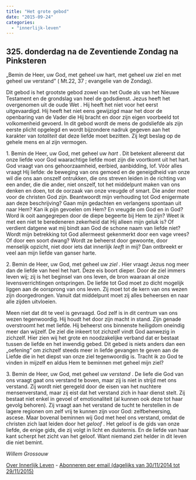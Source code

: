 ```yaml
---
title: "Het grote gebod"
date: "2015-09-24"
categories: 
  - "innerlijk-leven"
---
```


## 325\. donderdag na de Zeventiende Zondag na Pinksteren

„Bemin de Heer, uw God, met geheel uw hart, met geheel uw ziel en met geheel uw verstand” ( Mt.22, 37 ; evangelie van de Zondag).

Dit gebod is het grootste gebod zowel van het Oude als van het Nieuwe Testament en de grondslag van heel de godsdienst. Jezus heeft het overgenomen uit de oude Wet . Hij heeft het niet voor het eerst uitgevaardigd. Hij heeft het niet eens gewijzigd maar het door de openbaring van de Vader die Hij bracht en door zijn eigen voorbeeld tot volkomenheid gevoerd. In dit gebod wordt de mens de godsliefde als zijn eerste plicht opgelegd en wordt bijzondere nadruk gegeven aan het karakter van _totaliteit_ dat deze liefde moet bezitten. Zij legt beslag op de gehele mens en al zijn vermogen.

1\. Bemin de Heer, uw God, met geheel uw _hart_ . Dit betekent allereerst dat onze liefde voor God waarachtige liefde moet zijn die voortkomt uit het hart. God vraagt van ons gehoorzaamheid, eerbied, aanbidding, lof. Vóór alles vraagt Hij liefde: de beweging van ons gemoed en de geneigdheid van onze wil die ons aan onszelf ontrukken, die ons streven leiden in de richting van een ander, die die ander, niet onszelf, tot het middelpunt maken van ons denken en doen, tot de oorzaak van onze vreugde of smart. Die ander moet voor de christen God zijn. Beantwoordt mijn verhouding tot God enigermate aan deze beschrijving? Gaan mijn gedachten en verlangens spontaan uit naar Hem? Kan ik pijn gevoelen om Hem? En vreugde om God en in God? Word ik ooit aangegrepen door de diepe begeerte bij Hem te zijn? Weet ik met een niet te beredeneren zekerheid dat Hij alleen mijn geluk is? Of verdient datgene wat mij bindt aan God de schone naam van liefde niet? Wordt mijn betrekking tot God allermeest gekenmerkt door een vage vrees? Of door een soort dwang? Wordt ze beheerst door gewoonte, door menselijk opzicht, niet door iets dat innerlijk _leeft_ in mij? Dan ontbreekt er veel aan mijn liefde van ganser harte.

2\. Bemin de Heer, uw God, met geheel uw _ziel_ . Hier vraagt Jezus nog meer dan de liefde van heel het hart. Deze eis boort dieper. Door de ziel immers leven wij; zij is het beginsel van ons leven, de bron waaraan al onze levensverrichtingen ontspringen. De liefde tot God moet zo dicht mogelijk liggen aan de oorsprong van ons leven. Zij moet tot de kern van ons wezen zijn doorgedrongen. Vanuit dat middelpunt moet zij alles beheersen en naar alle zijden uitvloeien.

Meen niet dat dit te veel is gevraagd. God zelf is in dit centrum van ons wezen tegenwoordig. Hij houdt het door zijn macht in stand. Zijn genade overstroomt het met liefde. Hij beheerst ons binnenste heiligdom oneindig meer dan wijzelf. De ziel die inkeert tot zichzelf vindt God aanwezig in zichzelf. Hier zien wij het grote en noodzakelijke verband dat er bestaat tussen de liefde en het inwendig gebed. Dit gebed is niets anders dan een „oefening” om zichzelf steeds meer in liefde gevangen te geven aan de Liefde die in het diepst van onze ziel tegenwoordig is. Tracht ik zo God te vinden in mijzelf en aldus Hem te beminnen met geheel mijn ziel?

3\. Bemin de Heer, uw God, met geheel uw _verstand_ . De liefe die God van ons vraagt gaat ons verstand te boven, maar zij is niet in strijd met ons verstand. Zij wordt niet geregeld door de eisen van het nuchtere mensenverstand, maar zij eist dat het verstand zich in haar dienst stelt. Zij bestaat niet enkel in gevoel of emotionaliteit (al kunnen ook deze tot haar gevolg behoren). Zij vraagt aan het verstand de tucht te herstellen in de lagere regionen om zelf vrij te kunnen zijn voor God: zelfbeheersing, ascese. Maar bovenal beminnen wij God met heel ons verstand, omdat de christen zich laat leiden door het _geloof_ . Het geloof is de gids van onze liefde, de enige gids, die zij volgt in licht en duisternis. En de liefde van haar kant scherpt het zicht van het geloof. Want niemand ziet helder in dit leven die niet bemint.

_Willem Grossouw_

[Over Innerlijk Leven](/blog/een-jaar-lang-innerlijk-leven-op-geloven-leren/) - [Abonneren per email (dagelijks van 30/11/2014 tot 29/11/2015)](http://eepurl.com/9P3DT)
